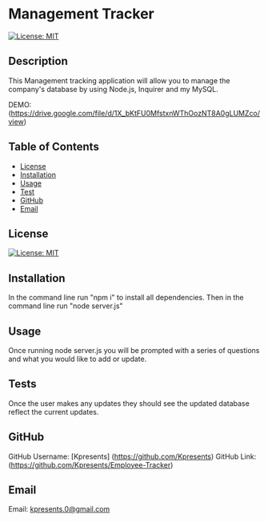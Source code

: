 # Management Tracker 
  [![License: MIT](https://img.shields.io/badge/License-MIT-yellow.svg)](https://opensource.org/licenses/MIT)
 

  ## Description
  This Management tracking application will allow you to manage the company's database by using Node.js, Inquirer and my MySQL.
 
 DEMO:  (https://drive.google.com/file/d/1X_bKtFU0MfstxnWThOozNT8A0gLUMZco/view)

  ## Table of Contents
  
  - [License](#license)
  - [Installation](#installation)
  - [Usage](#usage)
  - [Test](#tests)
  - [GitHub](#gitHub)
  - [Email](#email)
  
  ## License
  [![License: MIT](https://img.shields.io/badge/License-MIT-yellow.svg)](https://opensource.org/licenses/MIT)

  ## Installation
  In the command line run "npm i" to install all dependencies. Then in the command line run "node server.js" 
  
  ## Usage
  
  Once running node server.js you will be prompted with a series of questions and what you would like to add or update. 
      

  ## Tests
  Once the user makes any updates they should see the updated database reflect the current updates. 
  
  ## GitHub 
 GitHub Username: [Kpresents] (https://github.com/Kpresents)
 GitHub Link: (https://github.com/Kpresents/Employee-Tracker)
  
  ## Email
 Email: kpresents.0@gmail.com
  
